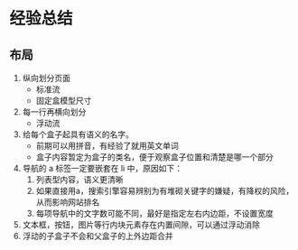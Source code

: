 # 经验总结

## 布局

1. 纵向划分页面 
   - 标准流
   - 固定盒模型尺寸
2. 每一行再横向划分
   - 浮动流
3. 给每个盒子起具有语义的名字。
   - 前期可以用拼音，有经验了就用英文单词
   - 盒子内容暂定为盒子的类名，便于观察盒子位置和清楚是哪一个部分
4. 导航的 a 标签一定要嵌套在 li 中，原因如下：
   1. 列表型内容，语义更清晰
   2. 如果直接用a，搜索引擎容易辨别为有堆砌关键字的嫌疑，有降权的风险，从而影响网站排名
   3. 每项导航中的文字数可能不同，最好是指定左右内边距，不设置宽度
5. 文本框，按钮，图片等行内块元素存在内置间隙，可以通过浮动消除
6. 浮动的子盒子不会和父盒子的上外边距合并